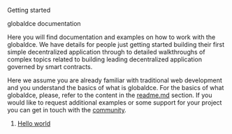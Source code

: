Getting started

globaldce documentation

Here you will find documentation and examples on how to work with the globaldce. We have details for people just getting started building their first simple decentralized application through to detailed walkthroughs of complex topics related to building leading decentralized application governed by smart contracts.

Here we assume you are already familiar with traditional web development and you understand the basics of what is globaldce. For the basics of what globaldce, please, refer to the content in the [readme.md](https://github.com/globaldce/globaldce-gateway#readme) section. If you would like to request additional examples or some support for your project you can get in touch with the [community](https://github.com/globaldce/globaldce-gateway).

1. [Hello world](https://github.com/globaldce/globaldce-gateway#docs/helloworld.md)

